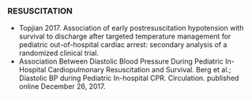 ### RESUSCITATION
- Topjian 2017. Association of early postresuscitation hypotension with survival to discharge after targeted temperature management for pediatric out-of-hospital cardiac arrest: secondary analysis of a randomized clinical trial.
- Association Between Diastolic Blood Pressure During Pediatric In-Hospital Cardiopulmonary Resuscitation and Survival. Berg et al.; Diastolic BP during Pediatric In-hospital CPR. Circulation. published online December 26, 2017.
